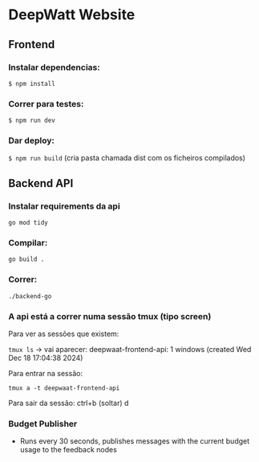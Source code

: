 # DeepWatt Website

## Frontend

### Instalar dependencias:

`$ npm install`

### Correr para testes:

`$ npm run dev`

### Dar deploy:

`$ npm run build`
(cria pasta chamada dist com os ficheiros compilados)




## Backend API

### Instalar requirements da api

`go mod tidy`

### Compilar:

`go build .`

### Correr:

`./backend-go`

### A api está a correr numa sessão tmux (tipo screen)

Para ver as sessões que existem:

`tmux ls` -> vai aparecer: deepwaat-frontend-api: 1 windows (created Wed Dec 18 17:04:38 2024)

Para entrar na sessão:

`tmux a -t deepwaat-frontend-api`

Para sair da sessão: ctrl+b (soltar) d

### Budget Publisher

* Runs every 30 seconds, publishes messages with the current budget usage to the feedback nodes



